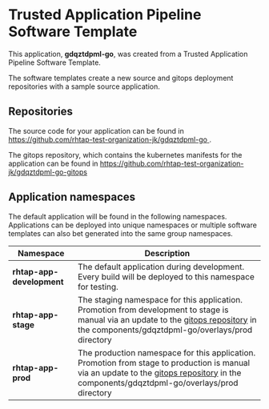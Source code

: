 # Trusted Application Pipeline Software Template

This application, **gdqztdpml-go**, was created from a Trusted Application Pipeline Software Template.

The software templates create a new source and gitops deployment repositories with a sample source application. 

## Repositories

The source code for your application can be found in [https://github.com/rhtap-test-organization-jk/gdqztdpml-go ](https://github.com/rhtap-test-organization-jk/gdqztdpml-go ).
 
The gitops repository, which contains the kubernetes manifests for the application can be found in 
[https://github.com/rhtap-test-organization-jk/gdqztdpml-go-gitops ](https://github.com/rhtap-test-organization-jk/gdqztdpml-go-gitops ) 

## Application namespaces 

The default application will be found in the following namespaces. Applications can be deployed into unique namespaces or multiple software templates can also bet generated into the same group namespaces.  

|  Namespace   |  Description   |  
| -------- | -------- |   
| **rhtap-app-development** | The default application during development. Every build will be deployed to this namespace for testing. | 
| **rhtap-app-stage** | The staging namespace for this application. Promotion from development to stage is manual via an update to the [gitops repository](https://github.com/rhtap-test-organization-jk/gdqztdpml-go-gitops ) in the components/gdqztdpml-go/overlays/prod directory |  
| **rhtap-app-prod** | The production namespace for this application. Promotion from stage to production is manual via an update to the [gitops repository](https://github.com/rhtap-test-organization-jk/gdqztdpml-go-gitops ) in the components/gdqztdpml-go/overlays/prod directory | 